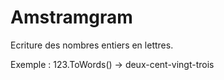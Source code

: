 # Amstramgram

Ecriture des nombres entiers en lettres.

Exemple : 123.ToWords() -> deux-cent-vingt-trois
